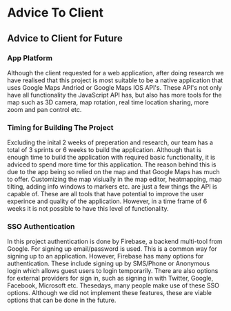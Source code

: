 # Advice To Client
## Advice to Client for Future
### App Platform
Although the client requested for a web application, after doing research we have realised that this project is most suitable to be a native application that uses Google Maps Andriod or Google Maps IOS API's. These API's not only have all functionality the JavaScript API has, but also has more tools for the map such as 3D camera, map rotation, real time location sharing, more zoom and pan control etc. 

### Timing for Building The Project

Excluding the inital 2 weeks of preperation and research, our team has a total of 3 sprints or 6 weeks to build the application. Although that is enough time to build the application with required basic functionality, it is adviced to spend more time for this application. The reason behind this is due to the app being so relied on the map and that Google Maps has much to offer. Customizing the map visiually in the map editor, heatmapping, map tilting, adding info windows to markers etc. are just a few things the API is capable of. These are all tools that have potential to improve the user experince and quality of the application. However, in a time frame of 6 weeks it is not possible to have this level of functionality.

### SSO Authentication

In this project authentication is done by Firebase, a backend multi-tool from Google. For signing up email/password is used. This is a common way for signing up to an application. However, Firebase has many options for authentication. These include signing up by SMS/Phone or Anonymous login which allows guest users to login temporarily. There are also options for external providers for sign in, such as signing in with Twitter, Google, Facebook, Microsoft etc. Thesedays, many people make use of these SSO options. Although we did not implement these features, these are viable options that can be done in the future.




